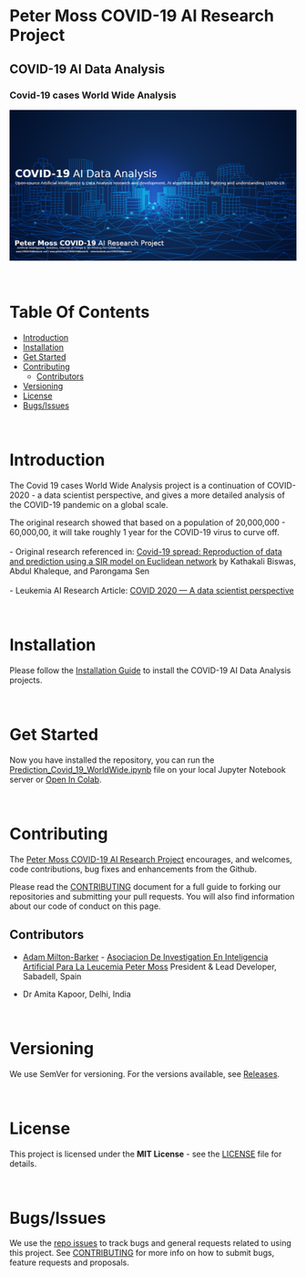 # Peter Moss COVID-19 AI Research Project

## COVID-19 AI Data Analysis

### Covid-19 cases World Wide Analysis

[![COVID-19 AI Data Analysis](../../Media/Images/covid-19-ai-research-data-analysis.png)](https://github.com/COVID-19-AI-Research-Project/COVID19-AI-Data-Analysis)

&nbsp;

# Table Of Contents

- [Introduction](#introduction)
- [Installation](#installation)
- [Get Started](#get-started)
- [Contributing](#contributing)
  - [Contributors](#contributors)
- [Versioning](#versioning)
- [License](#license)
- [Bugs/Issues](#bugs-issues)

&nbsp;

# Introduction

 The Covid 19 cases World Wide Analysis project is a continuation of COVID-2020 - a data scientist perspective, and gives a more detailed analysis of the COVID-19 pandemic on a global scale. 
 
 The original research showed that based on a population of 20,000,000 - 60,000,00, it will take roughly 1 year for the COVID-19 virus to curve off.<br/><br/>- Original research referenced in: [Covid-19 spread: Reproduction of data and prediction using a SIR model on Euclidean network](https://arxiv.org/pdf/2003.07063.pdf "Covid-19 spread: Reproduction of data and prediction using a SIR model on Euclidean network") by Kathakali Biswas, Abdul Khaleque, and Parongama Sen<br /><br/>- Leukemia AI Research Article: [COVID 2020 — A data scientist perspective](https://medium.com/leukemiaairesearch/covid-2020-a-data-scientist-perspective-c135c9e4e90d "COVID 2020 — A data scientist perspective")

&nbsp;

# Installation
Please follow the [Installation Guide](Documentation/Installation/Installation.md "Installation Guide") to install the COVID-19 AI Data Analysis projects.

&nbsp;

# Get Started
Now you have installed the repository, you can run the [Prediction_Covid_19_WorldWide.ipynb](Prediction_Covid_19_WorldWide.ipynb "Prediction_Covid_19_WorldWide.ipynb") file on your local Jupyter Notebook server or <a href="https://github.com/COVID-19-AI-Research-Project/AI-Data-Analysis/blob/0.2.0/Projects/1/Prediction_Covid_19_WorldWide.ipynb" target="_parent">Open In Colab</a>.

&nbsp;

# Contributing

The [Peter Moss COVID-19 AI Research Project](https://github.com/COVID-19-AI-Research-Project "Peter Moss COVID-19 AI Research Project") encourages, and welcomes, code contributions, bug fixes and enhancements from the Github.

Please read the [CONTRIBUTING](../../CONTRIBUTING.md "CONTRIBUTING") document for a full guide to forking our repositories and submitting your pull requests. You will also find information about our code of conduct on this page.

## Contributors

- [Adam Milton-Barker](https://www.leukemiaresearchassociation.ai/team/adam-milton-barker "Adam Milton-Barker") - [Asociacion De Investigation En Inteligencia Artificial Para La Leucemia Peter Moss](https://www.leukemiaresearchassociation.ai "Asociacion De Investigation En Inteligencia Artificial Para La Leucemia Peter Moss") President & Lead Developer, Sabadell, Spain

- Dr Amita Kapoor, Delhi, India

&nbsp;

# Versioning

We use SemVer for versioning. For the versions available, see [Releases](../../releases "Releases").

&nbsp;

# License

This project is licensed under the **MIT License** - see the [LICENSE](../../LICENSE "LICENSE") file for details.

&nbsp;

# Bugs/Issues

We use the [repo issues](../../issues "repo issues") to track bugs and general requests related to using this project. See [CONTRIBUTING](../../CONTRIBUTING.md "CONTRIBUTING") for more info on how to submit bugs, feature requests and proposals.